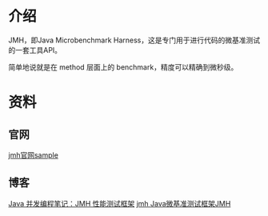# 介绍

JMH，即Java Microbenchmark Harness，这是专门用于进行代码的微基准测试的一套工具API。

简单地说就是在 method 层面上的 benchmark，精度可以精确到微秒级。

# 资料

## 官网

[jmh官网sample](http://hg.openjdk.java.net/code-tools/jmh/file/tip/jmh-samples/src/main/java/org/openjdk/jmh/samples/)

## 博客
[Java 并发编程笔记：JMH 性能测试框架](http://blog.dyngr.com/blog/2016/10/29/introduction-of-jmh/)
[jmh Java微基准测试框架JMH](https://www.xncoding.com/2018/01/07/java/jmh.html)